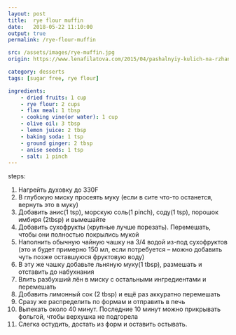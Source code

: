 ```yaml
---
layout: post
title:  rye flour muffin
date:   2018-05-22 11:10:00
output: true
permalink: /rye-flour-muffin

src: /assets/images/rye-muffin.jpg 
origin: https://www.lenafilatova.com/2015/04/pashalnyiy-kulich-na-rzhanoy-muce/

category: desserts
tags: [sugar free, rye flour]

ingredients: 
    - dried fruits: 1 cup
    - rye flour: 2 cups
    - flax meal: 1 tbsp
    - cooking vine(or water): 1 cup
    - olive oil: 3 tbsp
    - lemon juice: 2 tbsp
    - baking soda: 1 tsp
    - ground ginger: 2 tbsp
    - anise seeds: 1 tsp
    - salt: 1 pinch
---    
```

steps:
1. Нагрейть духовку до 330F
2. В глубокую миску просеять муку (если в сите что-то останется, вернуть это в муку)
3. Добавить анис(1 tsp), морскую соль(1 pinch), соду(1 tsp), порошок имбиря (2tbsp) и вымешайте
4. Добавить сухофрукты (крупные лучше порезать). Перемешать, чтобы они полностью покрылись мукой
5. Наполнить обычную чайную чашку на 3/4 водой из-под сухофруктов (это и будет примерно 150 мл, если потребуется – можно добавить чуть позже оставшуюся фруктовую воду)
6. В эту же чашку добавьте льняную муку(1 tbsp), размешать и отставить до набухнания
7. Влить разбухший лён в миску с остальными ингредиентами и перемешать
8. Добавить лимонный сок (2 tbsp) и ещё раз аккуратно перемешать
9. Сразу же распределить по формам и отправить в печь
10. Выпекать около 40 минут. Последние 10 минут можно прикрывать фольгой, чтобы верхушка не подгорела
11. Слегка остудить, достать из форм и оставить остывать.
 


